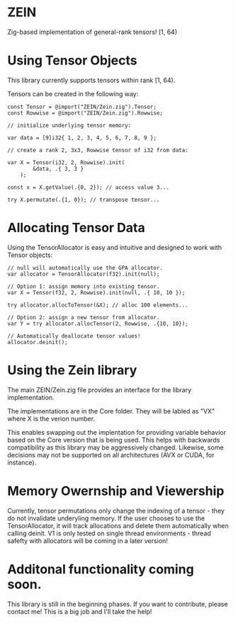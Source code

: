 # ZEIN
Zig-based implementation of general-rank tensors! [1, 64)

# Using Tensor Objects

This library currently supports tensors within rank [1, 64). 

Tensors can be created in the following way:

```zig
const Tensor = @import("ZEIN/Zein.zig").Tensor;
const Rowwise = @import("ZEIN/Zein.zig").Rowwise;

// initialize underlying tensor memory:

var data = [9]i32{ 1, 2, 3, 4, 5, 6, 7, 8, 9 };

// create a rank 2, 3x3, Rowwise tensor of i32 from data:

var X = Tensor(i32, 2, Rowwise).init(
        &data, .{ 3, 3 }
    );    

const x = X.getValue(.{0, 2}); // access value 3...

try X.permutate(.{1, 0}); // transpose tensor...
```

# Allocating Tensor Data
Using the TensorAllocator is easy and intuitive and designed to work with Tensor objects:

```zig
// null will automatically use the GPA allocator.
var allocator = TensorAllocator(f32).init(null);

// Option 1: assign memory into existing tensor.
var X = Tensor(f32, 2, Rowwise).init(null, .{ 10, 10 });

try allocator.allocToTensor(&X); // alloc 100 elements...

// Option 2: assign a new tensor from allocator.
var Y = try allocator.allocTensor(2, Rowwise, .{10, 10});

// Automatically deallocate tensor values!
allocator.deinit();
```
# Using the Zein library

The main ZEIN/Zein.zig file provides an interface for the library implementation.

The implementations are in the Core folder. They will be labled as "VX" where X is the verion number.

This enables swapping out the implentation for providing variable behavior based on the Core version that is being used.
This helps with backwards compatibility as this library may be aggressively changed. Likewise, some decisions may not be supported on all 
architectures (AVX or CUDA, for instance).

# Memory Owernship and Viewership
Currently, tensor permutations only change the indexing of a tensor - they do not
invalidate underyling memory. If the user chooses to use the TensorAllocator,
it will track allocations and delete them automatically when calling deinit.
V1 is only tested on single thread environments - thread safefty with allocators
will be coming in a later version!

# Additonal functionality coming soon.
This library is still in the beginning phases. If you want to contribute, please
contact me! This is a big job and I'll take the help!
